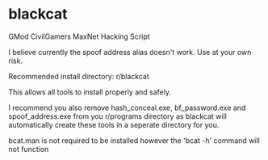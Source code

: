 # blackcat
GMod CivilGamers MaxNet Hacking Script

I believe currently the spoof address alias doesn't work. Use at your own risk.

Recommended install directory:
  r/blackcat
  
This allows all tools to install properly and safely.

I recommend you also remove hash_conceal.exe, bf_password.exe and spoof_address.exe from you r/programs directory as blackcat will automatically create these tools in a seperate directory for you.


bcat.man is not required to be installed however the 'bcat -h' command will not function
